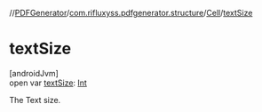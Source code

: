 //[PDFGenerator](../../../index.md)/[com.rifluxyss.pdfgenerator.structure](../index.md)/[Cell](index.md)/[textSize](text-size.md)

# textSize

[androidJvm]\
open var [textSize](text-size.md): [Int](https://kotlinlang.org/api/latest/jvm/stdlib/kotlin/-int/index.html)

The Text size.

